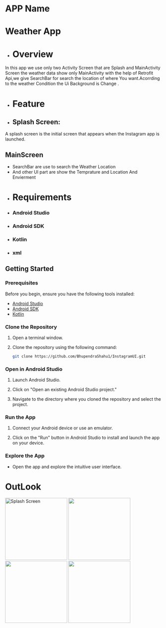 # APP Name 
# Weather App
- # Overview
In this app we use only two Activity Screen that are Splash and MainActivity Screen the weather data show only MainActivity with the help of Retrofit Api,we give SearchBar for search the location of where You want.Acorrding to the weather Condition the Ui Background is Change .
- # Feature 
- ## Splash Screen:
A splash screen is the initial screen that appears when the Instagram app is launched.
## MainScreen 
- SearchBar are use to search the Weather Location
- And other UI part are show the Temprature and Location And Envierment
- # Requirements
 - ### Android Studio
- ### Android SDK
- ### Kotlin
- ### xml
 ## Getting Started

### Prerequisites

Before you begin, ensure you have the following tools installed:

- [Android Studio](https://developer.android.com/studio)
- [Android SDK](https://developer.android.com/studio#downloads)
- [Kotlin](https://developer.android.com/kotlin)

### Clone the Repository

1. Open a terminal window.

2. Clone the repository using the following command:

    ```bash
    git clone https://github.com/BhupendraShahu1/InstagramUI.git
    ```

### Open in Android Studio

1. Launch Android Studio.

2. Click on "Open an existing Android Studio project."

3. Navigate to the directory where you cloned the repository and select the project.

### Run the App

1. Connect your Android device or use an emulator.

2. Click on the "Run" button in Android Studio to install and launch the app on your device.

### Explore the App

- Open the app and explore the intuitive user interface.
# OutLook
<img src="https://github.com/BhupendraShahu1/WeatherApp/assets/149964984/a2df0005-a00b-4a08-baa6-769c1e874189/Splash.jpg" alt="Splash Screen" width="200" hight="300"/>
<img src="https://github.com/BhupendraShahu1/WeatherApp/assets/149964984/3d22233c-b6c9-4586-a6a5-3282a6e24387/login.jPg" width="200" hight="300"/>

<img src="https://github.com/BhupendraShahu1/WeatherApp/assets/149964984/b56b14f7-7284-44fb-9839-5359580e5341.jpg" width="200" hight="300"/>
<img src="https://github.com/BhupendraShahu1/WeatherApp/assets/149964984/0239045d-192b-4e59-8189-311e4076ec3f/.jpg" width="200" hight="300"/>

